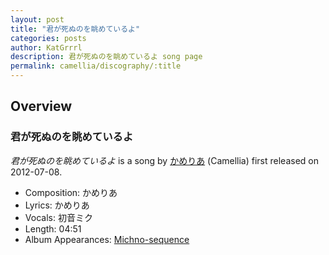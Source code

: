 ```yaml
---
layout: post
title: "君が死ぬのを眺めているよ"
categories: posts
author: KatGrrrl
description: 君が死ぬのを眺めているよ song page
permalink: camellia/discography/:title
---
```


## Overview

### 君が死ぬのを眺めているよ

*君が死ぬのを眺めているよ* is a song by [かめりあ](/camellia) (Camellia) first released on 2012-07-08.

* Composition: かめりあ
* Lyrics: かめりあ
* Vocals: 初音ミク
* Length: 04:51
* Album Appearances: [Michno-sequence](/camellia/albums/Michno-sequence)
